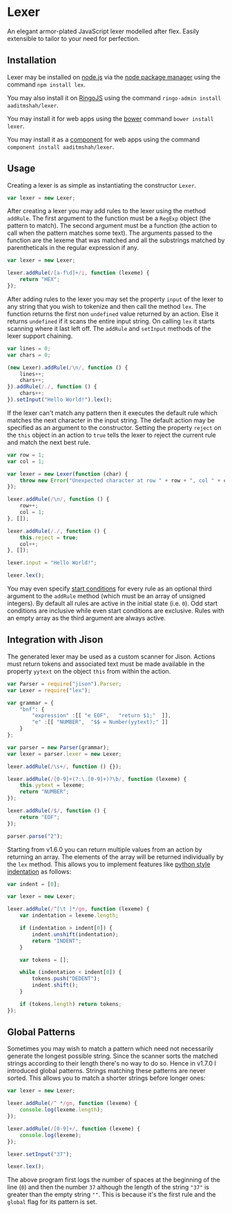 # Lexer #

An elegant armor-plated JavaScript lexer modelled after flex. Easily extensible to tailor to your need for perfection.

## Installation ##

Lexer may be installed on [node.js](http://nodejs.org/ "node.js") via the [node package manager](https://npmjs.org/ "npm") using the command `npm install lex`.

You may also install it on [RingoJS](http://ringojs.org/ "Home - RingoJS") using the command `ringo-admin install aaditmshah/lexer`.

You may install it for web apps using the [bower](http://bower.io/ "Bower - A package manager for the web") command `bower install lexer`.

You may install it as a [component](https://github.com/component/component "component/component") for web apps using the command `component install aaditmshah/lexer`.

## Usage ##

Creating a lexer is as simple as instantiating the constructor `Lexer`.

```javascript
var lexer = new Lexer;
```

After creating a lexer you may add rules to the lexer using the method `addRule`. The first argument to the function must be a `RegExp` object (the pattern to match). The second argument must be a function (the action to call when the pattern matches some text). The arguments passed to the function are the lexeme that was matched and all the substrings matched by parentheticals in the regular expression if any.

```javascript
var lexer = new Lexer;

lexer.addRule(/[a-f\d]+/i, function (lexeme) {
    return "HEX";
});
```

After adding rules to the lexer you may set the property `input` of the lexer to any string that you wish to tokenize and then call the method `lex`. The function returns the first non `undefined` value returned by an action. Else it returns `undefined` if it scans the entire input string. On calling `lex` it starts scanning where it last left off. The `addRule` and `setInput` methods of the lexer support chaining.

```javascript
var lines = 0;
var chars = 0;

(new Lexer).addRule(/\n/, function () {
    lines++;
    chars++;
}).addRule(/./, function () {
    chars++;
}).setInput("Hello World!").lex();
```

If the lexer can't match any pattern then it executes the default rule which matches the next character in the input string. The default action may be specified as an argument to the constructor. Setting the property `reject` on the `this` object in an action to `true` tells the lexer to reject the current rule and match the next best rule.

```javascript
var row = 1;
var col = 1;

var lexer = new Lexer(function (char) {
    throw new Error("Unexpected character at row " + row + ", col " + col + ": " + char);
});

lexer.addRule(/\n/, function () {
    row++;
    col = 1;
}, []);

lexer.addRule(/./, function () {
    this.reject = true;
    col++;
}, []);

lexer.input = "Hello World!";

lexer.lex();
```

You may even specify [start conditions](http://flex.sourceforge.net/manual/Start-Conditions.html "Start Conditions - Lexical Analysis With Flex, for Flex 2.5.37") for every rule as an optional third argument to the `addRule` method (which must be an array of unsigned integers). By default all rules are active in the initial state (i.e. `0`). Odd start conditions are inclusive while even start conditions are exclusive. Rules with an empty array as the third argument are always active.

## Integration with Jison ##

The generated lexer may be used as a custom scanner for Jison. Actions must return tokens and associated text must be made available in the property `yytext` on the object `this` from within the action.

```javascript
var Parser = require("jison").Parser;
var Lexer = require("lex");

var grammar = {
    "bnf": {
        "expression" :[[ "e EOF",   "return $1;"  ]],
        "e" :[[ "NUMBER",  "$$ = Number(yytext);" ]]
    }
};

var parser = new Parser(grammar);
var lexer = parser.lexer = new Lexer;

lexer.addRule(/\s+/, function () {});

lexer.addRule(/[0-9]+(?:\.[0-9]+)?\b/, function (lexeme) {
    this.yytext = lexeme;
    return "NUMBER";
});

lexer.addRule(/$/, function () {
    return "EOF";
});

parser.parse("2");
```

Starting from v1.6.0 you can return multiple values from an action by returning an array. The elements of the array will be returned individually by the `lex` method. This allows you to implement features like [python style indentation](http://docs.python.org/release/2.5.1/ref/indentation.html "2.1.8 Indentation") as follows:

```javascript
var indent = [0];

var lexer = new Lexer;

lexer.addRule(/^[\t ]*/gm, function (lexeme) {
    var indentation = lexeme.length;

    if (indentation > indent[0]) {
        indent.unshift(indentation);
        return "INDENT";
    }

    var tokens = [];

    while (indentation < indent[0]) {
        tokens.push("DEDENT");
        indent.shift();
    }

    if (tokens.length) return tokens;
});
```

## Global Patterns ##

Sometimes you may wish to match a pattern which need not necessarily generate the longest possible string. Since the scanner sorts the matched strings according to their length there's no way to do so. Hence in v1.7.0 I introduced global patterns. Strings matching these patterns are never sorted. This allows you to match a shorter strings before longer ones:

```javascript
var lexer = new Lexer;

lexer.addRule(/^ */gm, function (lexeme) {
    console.log(lexeme.length);
});

lexer.addRule(/[0-9]+/, function (lexeme) {
    console.log(lexeme);
});

lexer.setInput("37");

lexer.lex();
```

The above program first logs the number of spaces at the beginning of the line (`0`) and then the number `37` although the length of the string `"37"` is greater than the empty string `""`. This is because it's the first rule and the `global` flag for its pattern is set.
